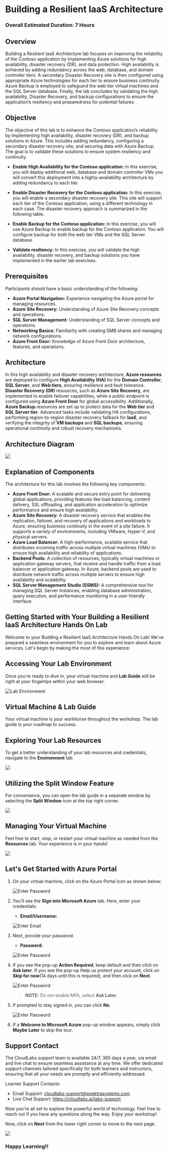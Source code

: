 # Building a Resilient IaaS Architecture
### Overall Estimated Duration: 7 Hours

## Overview
Building a Resilient IaaS Architecture lab focuses on improving the reliability of the Contoso application by implementing Azure solutions for high availability, disaster recovery (DR), and data protection. High availability is achieved by adding redundancy across the web, database, and domain controller tiers. A secondary Disaster Recovery site is then configured using appropriate Azure technologies for each tier to ensure business continuity. Azure Backup is employed to safeguard the web tier virtual machines and the SQL Server database. Finally, the lab concludes by validating the high availability, Disaster Recovery, and backup configurations to ensure the application’s resiliency and preparedness for potential failures.

## Objective
The objective of this lab is to enhance the Contoso application’s reliability by implementing high availability, disaster recovery (DR), and backup solutions in Azure. This includes adding redundancy, configuring a secondary disaster recovery site, and securing data with Azure Backup. The goal is to validate these solutions to ensure system resiliency and continuity.

- **Enable High Availability for the Contoso application:** In this exercise, you will deploy additional web, database and domain controller VMs you will convert this deployment into a highly-availability architecture by adding redundancy to each tier.

- **Enable Disaster Recovery for the Contoso application:** In this exercise, you will enable a secondary disaster recovery site. This site will support each tier of the Contoso application, using a different technology in each case. The disaster recovery approach is summarized in the following table.

- **Enable Backup for the Contoso application:** In this exercise, you will use Azure Backup to enable backup for the Contoso application. You will configure backup for both the web tier VMs and the SQL Server database.

- **Validate resiliency:** In this exercise, you will validate the high availability, disaster recovery, and backup solutions you have implemented in the earlier lab exercises.

## Prerequisites

Participants should have a basic understanding of the following:

- **Azure Portal Navigation:** Experience navigating the Azure portal for managing resources.
- **Azure Site Recovery:** Understanding of Azure Site Recovery concepts and operations.
- **SQL Server Management:** Understanding of SQL Server concepts and operations.
- **Networking Basics:** Familiarity with creating SMB shares and managing network configurations.
- **Azure Front Door:** Knowledge of Azure Front Door architecture, features, and operations.

## Architecture
In this high availability and disaster recovery architecture, **Azure resources** are deployed to configure **High Availability (HA)** for the **Domain Controller**, **SQL Server**, and **Web tiers**, ensuring resilience and fault tolerance. **Disaster Recovery (DR)** resources, such as **Azure Site Recovery**, are implemented to enable failover capabilities, while a public endpoint is configured using **Azure Front Door** for global accessibility. Additionally, **Azure Backup** resources are set up to protect data for the **Web tier** and **SQL Server tier**. Advanced tasks include validating HA configurations, performing region-to-region disaster recovery failback for **IaaS**, and verifying the integrity of **VM backups** and **SQL backups**, ensuring operational continuity and robust recovery mechanisms.

## Architecture Diagram

![](images/Ar.png)

## Explanation of Components
The architecture for this lab involves the following key components:

- **Azure Front Door:** A scalable and secure entry point for delivering global applications, providing features like load balancing, content delivery, SSL offloading, and application acceleration to optimize performance and ensure high availability.
- **Azure Site Recovery:** A disaster recovery service that enables the replication, failover, and recovery of applications and workloads to Azure, ensuring business continuity in the event of a site failure. It supports a variety of environments, including VMware, Hyper-V, and physical servers.
- **Azure Load Balancer:** A high-performance, scalable service that distributes incoming traffic across multiple virtual machines (VMs) to ensure high availability and reliability of applications.
- **Backend Pools:** A collection of resources, typically virtual machines or application gateway servers, that receive and handle traffic from a load balancer or application gateway. In Azure, backend pools are used to distribute network traffic across multiple servers to ensure high availability and scalability.
- **SQL Server Management Studio (SSMS):** A comprehensive tool for managing SQL Server instances, enabling database administration, query execution, and performance monitoring in a user-friendly interface.

## Getting Started with Your Building a Resilient IaaS Architecture Hands On Lab
Welcome to your Building a Resilient IaaS Architecture Hands On Lab! We've prepared a seamless environment for you to explore and learn about Azure services. Let's begin by making the most of this experience:

## Accessing Your Lab Environment
 
Once you're ready to dive in, your virtual machine and **Lab Guide** will be right at your fingertips within your web browser.
 
![](images/labguide1upd.png "Lab Environment")

## Virtual Machine & Lab Guide
 
Your virtual machine is your workhorse throughout the workshop. The lab guide is your roadmap to success.
 
## Exploring Your Lab Resources
 
To get a better understanding of your lab resources and credentials, navigate to the **Environment** tab.
 
![](images/envdetails2.png)
 
## Utilizing the Split Window Feature
 
For convenience, you can open the lab guide in a separate window by selecting the **Split Window** icon at the top right corner.

![](images/GS8upd.png)
 
## Managing Your Virtual Machine
 
Feel free to start, stop, or restart your virtual machine as needed from the **Resources** tab. Your experience is in your hands!
 
![](images/GS5.png)
 
## Let's Get Started with Azure Portal
 
1. On your virtual machine, click on the Azure Portal icon as shown below:
 
    ![](images/GS1.png "Enter Password")    

1. You'll see the **Sign into Microsoft Azure** tab. Here, enter your credentials:
 
   - **Email/Username:** <inject key="AzureAdUserEmail"></inject>
 
    ![](images/GS2.png "Enter Email")
 
1. Next, provide your password:
 
   - **Password:** <inject key="AzureAdUserPassword"></inject>
 
    ![](images/GS3.png "Enter Password")

1. If you see the pop-up **Action Required**, keep default and then click on **Ask later**. If you see the pop-up Help us protect your account, click on **Skip for now**(14 days until this is required), and then click on **Next**.

    ![](images/asklater.png "Enter Password")

   >**NOTE:** Do not enable MFA, select **Ask Later**.
 
1. If prompted to stay signed in, you can click **No**.

    ![](images/GS9.png "Enter Password")
 
1. If a **Welcome to Microsoft Azure** pop-up window appears, simply click **Maybe Later** to skip the tour.
   


## Support Contact
The CloudLabs support team is available 24/7, 365 days a year, via email and live chat to ensure seamless assistance at any time. We offer dedicated support channels tailored specifically for both learners and instructors, ensuring that all your needs are promptly and efficiently addressed.

Learner Support Contacts:

   - Email Support: cloudlabs-support@spektrasystems.com
   - Live Chat Support: https://cloudlabs.ai/labs-support
   
Now you're all set to explore the powerful world of technology. Feel free to reach out if you have any questions along the way. Enjoy your workshop! 

Now, click on **Next** from the lower right corner to move to the next page.

   ![](images/GS4.png)


### Happy Learning!!
